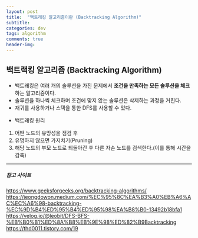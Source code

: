 ```yaml
---
layout: post
title:  "백트래킹 알고리즘이란 (Backtracking Algorithm)"
subtitle:   
categories: dev
tags: algorithm
comments: true
header-img: 
---
```


## 백트랙킹 알고리즘 (Backtracking Algorithm)  
- 백트래킹은 여러 개의 솔루션을 가진 문제에서 __조건을 만족하는 모든 솔루션을 체크__ 하는 알고리즘이다.  
- 솔루션을 하나씩 체크하며 조건에 맞지 않는 솔루션은 삭제하는 과정을 거친다.  
- 재귀를 사용하거나 스택을 통한 DFS를 사용할 수 있다.  

+ 백트래킹 원리  
1. 어떤 노드의 유망성을 점검 후  
1. 유명하지 않으면 가지치기(Pruning)  
1. 해당 노드의 부모 노드로 되돌아간 후 다른 자손 노드를 검색한다.(이를 통해 시간을 감축)  
  
  
<!-- ## 대표적인 예 (N-Queens)
구글링을 통해 백트래킹 정보글들을 봤을 때 모두들 N-Queens문제를 백트랙킹을 사용하는 대표적인 문제로 뽑으셨다.  
마침 백준 백트래킹 단계에 N-Queens 문제가 있어서 그에 대한 해설을 아래 첨부하도록하겠다.  
  
[백준 9663 N-Queen](https://www.acmicpc.net/problem/9663)  
   -->
---
##### 참고 사이트
<https://www.geeksforgeeks.org/backtracking-algorithms/>  
<https://jeongdowon.medium.com/%EC%95%8C%EA%B3%A0%EB%A6%AC%EC%A6%98-backtracking-%EC%9D%B4%ED%95%B4%ED%95%98%EA%B8%B0-13492b18bfa1>  
<https://velog.io/@leobit/DFS-BFS-%EB%B0%B1%ED%8A%B8%EB%9E%98%ED%82%B9Backtracking>  
<https://thd0011.tistory.com/19>  